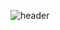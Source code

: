 ![header](https://capsule-render.vercel.app/api?type=wave&color=auto&height=300&section=header&text=JeongYunSeok&fontSize=90)
